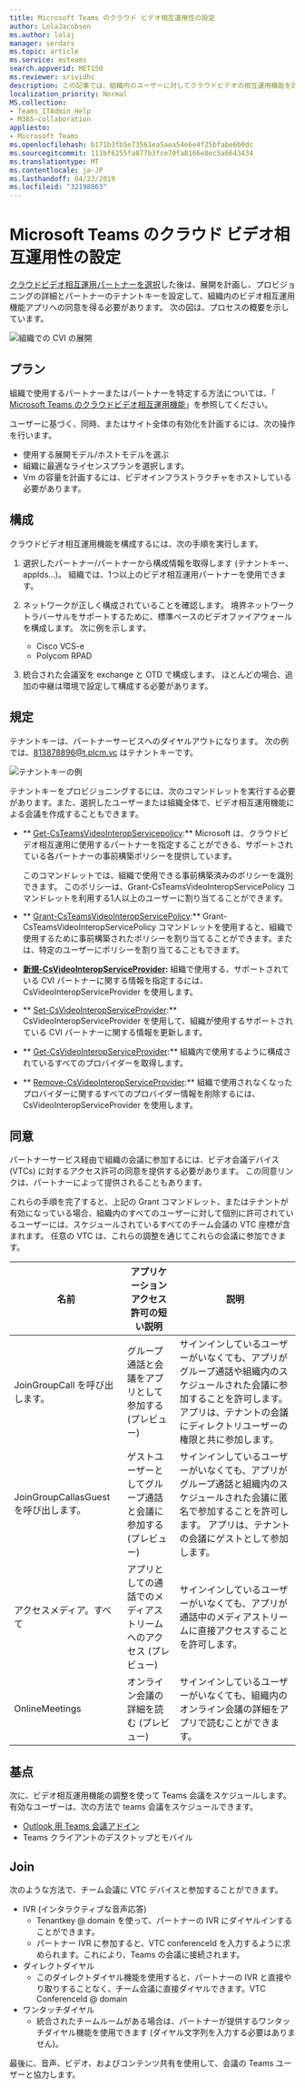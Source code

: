 ```yaml
---
title: Microsoft Teams のクラウド ビデオ相互運用性の設定
author: LolaJacobsen
ms.author: lolaj
manager: serdars
ms.topic: article
ms.service: msteams
search.appverid: MET150
ms.reviewer: srividhc
description: この記事では、組織内のユーザーに対してクラウドビデオの相互運用機能を計画してセットアップする方法について説明します。
localization_priority: Normal
MS.collection:
- Teams_ITAdmin_Help
- M365-collaboration
appliesto:
- Microsoft Teams
ms.openlocfilehash: b171b3fb5e73561ea5aea54e6e4f25bfabe6b0dc
ms.sourcegitcommit: 111bf6255fa877b3fce70fa8166e8ec5a6643434
ms.translationtype: MT
ms.contentlocale: ja-JP
ms.lasthandoff: 04/23/2019
ms.locfileid: "32198863"
---
```

# <a name="set-up-cloud-video-interop-for-microsoft-teams"></a>Microsoft Teams のクラウド ビデオ相互運用性の設定

[クラウドビデオ相互運用パートナーを選択](cloud-video-interop.md)した後は、展開を計画し、プロビジョニングの詳細とパートナーのテナントキーを設定して、組織内のビデオ相互運用機能アプリへの同意を得る必要があります。 次の図は、プロセスの概要を示しています。 

![組織での CVI の展開](media/deploying-cvi.png)

## <a name="plan"></a>プラン

組織で使用するパートナーまたはパートナーを特定する方法については、「 [Microsoft Teams のクラウドビデオ相互運用機能](cloud-video-interop.md)」を参照してください。 

ユーザーに基づく、同時、またはサイト全体の有効化を計画するには、次の操作を行います。 

- 使用する展開モデル/ホストモデルを選ぶ
- 組織に最適なライセンスプランを選択します。 
- Vm の容量を計画するには、ビデオインフラストラクチャをホストしている必要があります。

## <a name="configure"></a>構成 

クラウドビデオ相互運用機能を構成するには、次の手順を実行します。 

1. 選択したパートナー/パートナーから構成情報を取得します (テナントキー、appIds...)。 組織では、1つ以上のビデオ相互運用パートナーを使用できます。 

2. ネットワークが正しく構成されていることを確認します。 境界ネットワークトラバーサルをサポートするために、標準ベースのビデオファイアウォールを構成します。 次に例を示します。 
    - Cisco VCS-e                  
    - Polycom RPAD

3. 統合された会議室を exchange と OTD で構成します。 ほとんどの場合、追加の中継は環境で設定して構成する必要があります。


## <a name="provision"></a>規定
 
テナントキーは、パートナーサービスへのダイヤルアウトになります。 次の例では、813878896@t.plcm.vc はテナントキーです。 

![テナントキーの例](media/tenant-key-example.png) 

テナントキーをプロビジョニングするには、次のコマンドレットを実行する必要があります。また、選択したユーザーまたは組織全体で、ビデオ相互運用機能による会議を作成することもできます。

 
- ** [Get-CsTeamsVideoInteropServicepolicy](https://docs.microsoft.com/powershell/module/skype/get-csteamsvideointeropservicepolicy):** Microsoft は、クラウドビデオ相互運用に使用するパートナーを指定することができる、サポートされている各パートナーの事前構築ポリシーを提供しています。

    このコマンドレットでは、組織で使用できる事前構築済みのポリシーを識別できます。 このポリシーは、Grant-CsTeamsVideoInteropServicePolicy コマンドレットを利用する1人以上のユーザーに割り当てることができます。
 
- ** [Grant-CsTeamsVideoInteropServicePolicy](https://docs.microsoft.com/powershell/module/skype/grant-csteamsvideointeropservicepolicy):** Grant-CsTeamsVideoInteropServicePolicy コマンドレットを使用すると、組織で使用するために事前構築されたポリシーを割り当てることができます。または、特定のユーザーにポリシーを割り当てることもできます。
 
- **[新規-CsVideoInteropServiceProvider](https://docs.microsoft.com/powershell/module/skype/new-csvideointeropserviceprovider):** 組織で使用する、サポートされている CVI パートナーに関する情報を指定するには、CsVideoInteropServiceProvider を使用します。
 
- ** [Set-CsVideoInteropServiceProvider](https://docs.microsoft.com/powershell/module/skype/set-csvideointeropserviceprovider):** CsVideoInteropServiceProvider を使用して、組織が使用するサポートされている CVI パートナーに関する情報を更新します。
 
- ** [Get-CsVideoInteropServiceProvider](https://docs.microsoft.com/powershell/module/skype/get-csvideointeropserviceprovider):** 組織内で使用するように構成されているすべてのプロバイダーを取得します。
 
- ** [Remove-CsVideoInteropServiceProvider](https://docs.microsoft.com/powershell/module/skype/remove-csvideointeropserviceprovider):** 組織で使用されなくなったプロバイダーに関するすべてのプロバイダー情報を削除するには、CsVideoInteropServiceProvider を使用します。  
 
## <a name="consent"></a>同意

パートナーサービス経由で組織の会議に参加するには、ビデオ会議デバイス (VTCs) に対するアクセス許可の同意を提供する必要があります。 この同意リンクは、パートナーによって提供されることもあります。  
 
これらの手順を完了すると、上記の Grant コマンドレット、またはテナントが有効になっている場合、組織内のすべてのユーザーに対して個別に許可されているユーザーには、スケジュールされているすべてのチーム会議の VTC 座標が含まれます。 任意の VTC は、これらの調整を通じてこれらの会議に参加できます。


|名前|アプリケーションアクセス許可の短い説明| 説明|
|--|--|---|
|JoinGroupCall を呼び出します。|グループ通話と会議をアプリとして参加する (プレビュー)|サインインしているユーザーがいなくても、アプリがグループ通話や組織内のスケジュールされた会議に参加することを許可します。  アプリは、テナントの会議にディレクトリユーザーの権限と共に参加します。|
|JoinGroupCallasGuest を呼び出します。|ゲストユーザーとしてグループ通話と会議に参加する (プレビュー)|サインインしているユーザーがいなくても、アプリがグループ通話と組織内のスケジュールされた会議に匿名で参加することを許可します。  アプリは、テナントの会議にゲストとして参加します。|
|アクセスメディア。すべて|アプリとしての通話でのメディアストリームへのアクセス (プレビュー)|サインインしているユーザーがいなくても、アプリが通話中のメディアストリームに直接アクセスすることを許可します。|
|OnlineMeetings|オンライン会議の詳細を読む (プレビュー)|サインインしているユーザーがいなくても、組織内のオンライン会議の詳細をアプリで読むことができます。|

## <a name="schedule"></a>基点

次に、ビデオ相互運用機能の調整を使って Teams 会議をスケジュールします。 有効なユーザーは、次の方法で teams 会議をスケジュールできます。
- [Outlook 用 Teams 会議アドイン](teams-add-in-for-outlook.md)
- Teams クライアントのデスクトップとモバイル


## <a name="join"></a>Join

次のような方法で、チーム会議に VTC デバイスと参加することができます。
 
- IVR (インタラクティブな音声応答)
    - Tenantkey @ domain を使って、パートナーの IVR にダイヤルインすることができます。 
    - パートナー IVR に参加すると、VTC conferenceId を入力するように求められます。これにより、Teams の会議に接続されます。
- ダイレクトダイヤル
    - このダイレクトダイヤル機能を使用すると、パートナーの IVR と直接やり取りすることなく、チーム会議に直接ダイヤルできます。VTC ConferenceId @ domain
- ワンタッチダイヤル
    - 統合されたチームルームがある場合は、パートナーが提供するワンタッチダイヤル機能を使用できます (ダイヤル文字列を入力する必要はありません)。

最後に、音声、ビデオ、およびコンテンツ共有を使用して、会議の Teams ユーザーと協力します。 